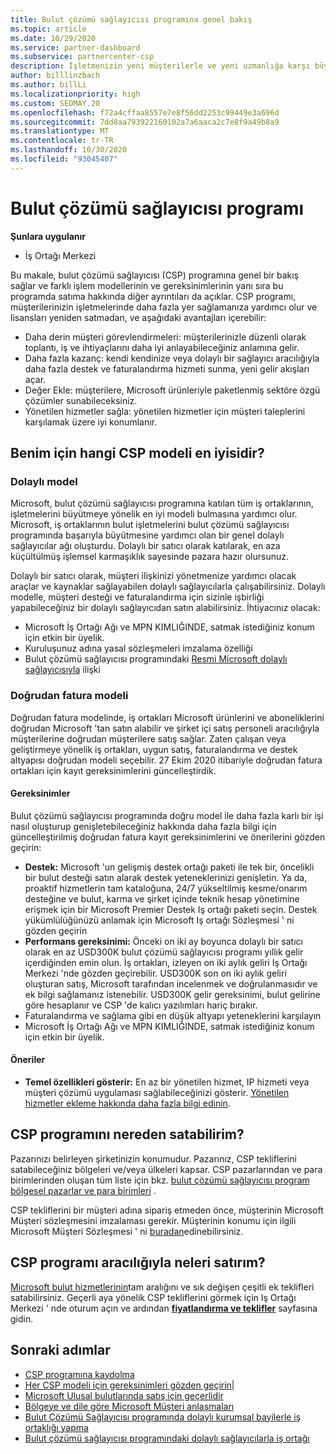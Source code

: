 ```yaml
---
title: Bulut çözümü sağlayıcısı programına genel bakış
ms.topic: article
ms.date: 10/29/2020
ms.service: partner-dashboard
ms.subservice: partnercenter-csp
description: İşletmenizin yeni müşterilerle ve yeni uzmanlığa karşı büyümesini sağlamak için bulut çözümü sağlayıcısı (CSP) programındaki avantajlar ve farklı modeller hakkında daha fazla bilgi edinin.
author: billlinzbach
ms.author: billLi
ms.localizationpriority: high
ms.custom: SEOMAY.20
ms.openlocfilehash: f72a4cffaa8557e7e8f56dd2253c99449e3a696d
ms.sourcegitcommit: 7dd8aa793922160102a7a6aaca2c7e8f9a49b8a9
ms.translationtype: MT
ms.contentlocale: tr-TR
ms.lasthandoff: 10/30/2020
ms.locfileid: "93045407"
---
```

# <a name="cloud-solution-provider-program"></a>Bulut çözümü sağlayıcısı programı 

**Şunlara uygulanır**

- İş Ortağı Merkezi

Bu makale, bulut çözümü sağlayıcısı (CSP) programına genel bir bakış sağlar ve farklı işlem modellerinin ve gereksinimlerinin yanı sıra bu programda satıma hakkında diğer ayrıntıları da açıklar.  CSP programı, müşterilerinizin işletmelerinde daha fazla yer sağlamanıza yardımcı olur ve lisansları yeniden satmadan, ve aşağıdaki avantajları içerebilir: 

- Daha derin müşteri görevlendirmeleri: müşterilerinizle düzenli olarak toplantı, iş ve ihtiyaçlarını daha iyi anlayabileceğiniz anlamına gelir.
- Daha fazla kazanç: kendi kendinize veya dolaylı bir sağlayıcı aracılığıyla daha fazla destek ve faturalandırma hizmeti sunma, yeni gelir akışları açar.  
- Değer Ekle: müşterilere, Microsoft ürünleriyle paketlenmiş sektöre özgü çözümler sunabileceksiniz.
- Yönetilen hizmetler sağla: yönetilen hizmetler için müşteri taleplerini karşılamak üzere iyi konumlanır. 

## <a name="which-csp-model-is-best-for-me"></a>Benim için hangi CSP modeli en iyisidir?

### <a name="indirect-model"></a>Dolaylı model

Microsoft, bulut çözümü sağlayıcısı programına katılan tüm iş ortaklarının, işletmelerini büyütmeye yönelik en iyi modeli bulmasına yardımcı olur. Microsoft, iş ortaklarının bulut işletmelerini bulut çözümü sağlayıcısı programında başarıyla büyütmesine yardımcı olan bir genel dolaylı sağlayıcılar ağı oluşturdu. Dolaylı bir satıcı olarak katılarak, en aza küçültülmüş işlemsel karmaşıklık sayesinde pazara hazır olursunuz. 

Dolaylı bir satıcı olarak, müşteri ilişkinizi yönetmenize yardımcı olacak araçlar ve kaynaklar sağlayabilen dolaylı sağlayıcılarla çalışabilirsiniz. Dolaylı modelle, müşteri desteği ve faturalandırma için sizinle işbirliği yapabileceğiniz bir dolaylı sağlayıcıdan satın alabilirsiniz.
İhtiyacınız olacak: 

- Microsoft İş Ortağı Ağı ve MPN KIMLIĞINDE, satmak istediğiniz konum için etkin bir üyelik.
- Kuruluşunuz adına yasal sözleşmeleri imzalama özelliği
- Bulut çözümü sağlayıcısı programındaki [Resmi Microsoft dolaylı sağlayıcısıyla](https://partnercenter.microsoft.com/partner/find-a-provider) ilişki

### <a name="direct-bill-model"></a>Doğrudan fatura modeli

Doğrudan fatura modelinde, iş ortakları Microsoft ürünlerini ve aboneliklerini doğrudan Microsoft 'tan satın alabilir ve şirket içi satış personeli aracılığıyla müşterilerine doğrudan müşterilere satış sağlar. Zaten çalışan veya geliştirmeye yönelik iş ortakları, uygun satış, faturalandırma ve destek altyapısı doğrudan modeli seçebilir. 27 Ekim 2020 itibariyle doğrudan fatura ortakları için kayıt gereksinimlerini güncelleştirdik.

#### <a name="requirements"></a>Gereksinimler

Bulut çözümü sağlayıcısı programında doğru model ile daha fazla karlı bir işi nasıl oluşturup genişletebileceğiniz hakkında daha fazla bilgi için güncelleştirilmiş doğrudan fatura kayıt gereksinimlerini ve önerilerini gözden geçirin:  

- **Destek:** Microsoft 'un gelişmiş destek ortağı paketi ile tek bir, öncelikli bir bulut desteği satın alarak destek yeteneklerinizi genişletin. Ya da, proaktif hizmetlerin tam kataloğuna, 24/7 yükseltilmiş kesme/onarım desteğine ve bulut, karma ve şirket içinde teknik hesap yönetimine erişmek için bir Microsoft Premier Destek Iş ortağı paketi seçin. Destek yükümlülüğünüzü anlamak için Microsoft Iş ortağı Sözleşmesi ' ni gözden geçirin
- **Performans gereksinimi:** Önceki on iki ay boyunca dolaylı bir satıcı olarak en az USD300K bulut çözümü sağlayıcısı programı yıllık gelir içerdiğinden emin olun. İş ortakları, izleyen on iki aylık geliri Iş Ortağı Merkezi 'nde gözden geçirebilir. USD300K son on iki aylık geliri oluşturan satış, Microsoft tarafından incelenmek ve doğrulanmasıdır ve ek bilgi sağlamanız istenebilir. USD300K gelir gereksinimi, bulut gelirine göre hesaplanır ve CSP 'de kalıcı yazılımları hariç bırakır.
- Faturalandırma ve sağlama gibi en düşük altyapı yeteneklerini karşılayın
- Microsoft İş Ortağı Ağı ve MPN KIMLIĞINDE, satmak istediğiniz konum için etkin bir üyelik.

#### <a name="recommendations"></a>Öneriler

- **Temel özellikleri gösterir:** En az bir yönetilen hizmet, IP hizmeti veya müşteri çözümü uygulaması sağlabileceğinizi gösterir. [Yönetilen hizmetler ekleme hakkında daha fazla bilgi edinin](https://partner.microsoft.com/solutions/managed-services). 

## <a name="where-can-i-sell-through-the-csp-program"></a>CSP programını nereden satabilirim?

Pazarınızı belirleyen şirketinizin konumudur. Pazarınız, CSP tekliflerini satabileceğiniz bölgeleri ve/veya ülkeleri kapsar. CSP pazarlarından ve para birimlerinden oluşan tüm liste için bkz. [bulut çözümü sağlayıcısı program bölgesel pazarlar ve para birimleri](regional-authorization-overview.md) .

CSP tekliflerini bir müşteri adına sipariş etmeden önce, müşterinin Microsoft Müşteri sözleşmesini imzalaması gerekir. Müşterinin konumu için ilgili Microsoft Müşteri Sözleşmesi ' ni [buradan](agreements.md)edinebilirsiniz.  

## <a name="what-can-i-sell-through-the-csp-program"></a>CSP programı aracılığıyla neleri satırım?

[Microsoft bulut hizmetlerinin](https://partner.microsoft.com/cloud-solution-provider/products-and-services)tam aralığını ve sık değişen çeşitli ek teklifleri satabilirsiniz. Geçerli aya yönelik CSP tekliflerini görmek için Iş Ortağı Merkezi ' nde oturum açın ve ardından [**fiyatlandırma ve teklifler**](https://partnercenter.microsoft.com/pcv/sales) sayfasına gidin.

## <a name="next-steps"></a>Sonraki adımlar

- [CSP programına kaydolma](enrolling-in-the-csp-program.md)
- [Her CSP modeli için gereksinimleri gözden geçirin](https://partnercenter.microsoft.com/partner/cloud-solution-provider)|
- [Microsoft Ulusal bulutlarında satış için geçerlidir](csp-national-clouds-overview.md)
- [Bölgeye ve dile göre Microsoft Müşteri anlaşmaları](agreements.md)
- [Bulut Çözümü Sağlayıcısı programında dolaylı kurumsal bayilerle iş ortaklığı yapma](indirect-provider-tasks-in-partner-center.md)
- [Bulut çözümü sağlayıcısı programındaki dolaylı sağlayıcılarla iş ortağı](indirect-reseller-tasks-in-partner-center.md)
